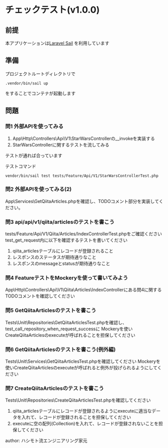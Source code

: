# チェックテスト(v1.0.0)

## 前提

本アプリケーションは[Laravel Sail](https://readouble.com/laravel/8.x/ja/sail.html) を利用しています

## 準備

プロジェクトルートディレクトリで

```
.vendor/bin/sail up
```
をすることでコンテナが起動します

## 問題

### 問1 外部APIを使ってみる

1. App\Http\Controllers\Api\V1\StarWarsControllerの__invokeを実装する
2. StarWarsControllerに関するテストを流してみる

テストが通れば合っています

テストコマンド
```
vendor/bin/sail test tests/Feature/Api/V1/StarWarsControllerTest.php
```

### 問2 外部APIを使ってみる(2)

App\Services\GetQiitaArticles.phpを確認し、TODOコメント部分を実装してください。

### 問3 api/api/v1/qiita/articlesのテストを書こう

tests/Feature/Api/V1/Qiita/Articles/IndexControllerTest.phpをご確認ください
test_get_request内に以下を確認するテストを書いてください

1. qiita_articlesテーブルにレコードが登録されること
2. レスポンスのステータスが期待通りなこと
3. レスポンスのmessageとstatusが期待通りなこと

### 問4 FeatureテストをMockeryを使って書いてみよう

App\Http\Controllers\Api\V1\Qiita\Articles\IndexControllerにある問4に関するTODOコメントを確認してください

### 問5 GetQiitaArticlesのテストを書こう

Tests\Unit\Repositories\GetQiitaArticlesTest.phpを確認し、
test_call_repository_when_request_successに Mockeryを使いCreateQiitaArticlesのexecuteが呼ばれることを担保してください

### 問6 GetQiitaArticlesのテストを書こう(例外編)

Tests\Unit\Services\GetQiitaArticlesTest.phpを確認してください
Mockeryを使いCreateQiitaArticlesのexecuteが呼ばれると例外が投げられるようにしてください
 
### 問7 CreateQiitaArticlesのテストを書こう

Tests\Unit\Repositories\CreateQiitaArticlesTest.phpを確認してください

1. qiita_articlesテーブルにレコードが登録されるようにexecuteに適当なデータを入れて、レコードが登録されることを担保してください
2. executeに空の配列(Collection)を入れて、レコードが登録されないことを担保してください


author: ハシモト流エンジニアリング家元
